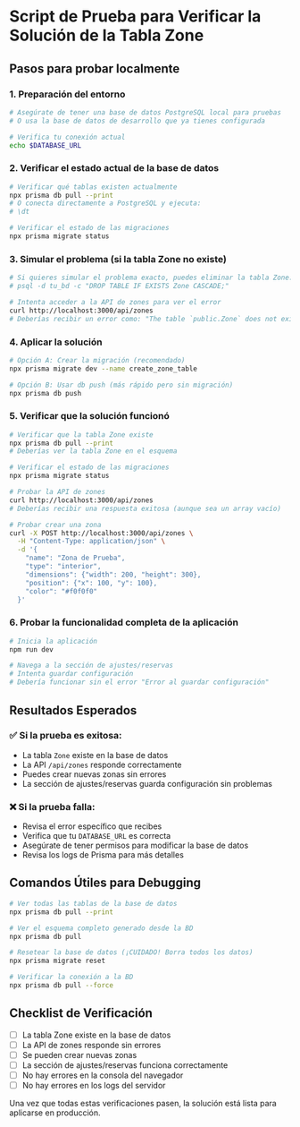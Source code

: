 # Script de Prueba para Verificar la Solución de la Tabla Zone

## Pasos para probar localmente

### 1. Preparación del entorno
```bash
# Asegúrate de tener una base de datos PostgreSQL local para pruebas
# O usa la base de datos de desarrollo que ya tienes configurada

# Verifica tu conexión actual
echo $DATABASE_URL
```

### 2. Verificar el estado actual de la base de datos
```bash
# Verificar qué tablas existen actualmente
npx prisma db pull --print
# O conecta directamente a PostgreSQL y ejecuta:
# \dt

# Verificar el estado de las migraciones
npx prisma migrate status
```

### 3. Simular el problema (si la tabla Zone no existe)
```bash
# Si quieres simular el problema exacto, puedes eliminar la tabla Zone:
# psql -d tu_bd -c "DROP TABLE IF EXISTS Zone CASCADE;"

# Intenta acceder a la API de zones para ver el error
curl http://localhost:3000/api/zones
# Deberías recibir un error como: "The table `public.Zone` does not exist"
```

### 4. Aplicar la solución
```bash
# Opción A: Crear la migración (recomendado)
npx prisma migrate dev --name create_zone_table

# Opción B: Usar db push (más rápido pero sin migración)
npx prisma db push
```

### 5. Verificar que la solución funcionó
```bash
# Verificar que la tabla Zone existe
npx prisma db pull --print
# Deberías ver la tabla Zone en el esquema

# Verificar el estado de las migraciones
npx prisma migrate status

# Probar la API de zones
curl http://localhost:3000/api/zones
# Deberías recibir una respuesta exitosa (aunque sea un array vacío)

# Probar crear una zona
curl -X POST http://localhost:3000/api/zones \
  -H "Content-Type: application/json" \
  -d '{
    "name": "Zona de Prueba",
    "type": "interior",
    "dimensions": {"width": 200, "height": 300},
    "position": {"x": 100, "y": 100},
    "color": "#f0f0f0"
  }'
```

### 6. Probar la funcionalidad completa de la aplicación
```bash
# Inicia la aplicación
npm run dev

# Navega a la sección de ajustes/reservas
# Intenta guardar configuración
# Debería funcionar sin el error "Error al guardar configuración"
```

## Resultados Esperados

### ✅ Si la prueba es exitosa:
- La tabla `Zone` existe en la base de datos
- La API `/api/zones` responde correctamente
- Puedes crear nuevas zonas sin errores
- La sección de ajustes/reservas guarda configuración sin problemas

### ❌ Si la prueba falla:
- Revisa el error específico que recibes
- Verifica que tu `DATABASE_URL` es correcta
- Asegúrate de tener permisos para modificar la base de datos
- Revisa los logs de Prisma para más detalles

## Comandos Útiles para Debugging

```bash
# Ver todas las tablas de la base de datos
npx prisma db pull --print

# Ver el esquema completo generado desde la BD
npx prisma db pull

# Resetear la base de datos (¡CUIDADO! Borra todos los datos)
npx prisma migrate reset

# Verificar la conexión a la BD
npx prisma db pull --force
```

## Checklist de Verificación

- [ ] La tabla Zone existe en la base de datos
- [ ] La API de zones responde sin errores
- [ ] Se pueden crear nuevas zonas
- [ ] La sección de ajustes/reservas funciona correctamente
- [ ] No hay errores en la consola del navegador
- [ ] No hay errores en los logs del servidor

Una vez que todas estas verificaciones pasen, la solución está lista para aplicarse en producción.